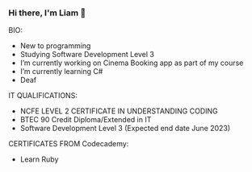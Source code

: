 ### Hi there, I'm Liam 👋

BIO:
-  New to programming
-  Studying Software Development Level 3 
-  I’m currently working on Cinema Booking app as part of my course
-  I’m currently learning C#
-  Deaf

IT QUALIFICATIONS:
-  NCFE LEVEL 2 CERTIFICATE IN UNDERSTANDING CODING
-  BTEC 90 Credit Diploma/Extended in IT
-  Software Development Level 3 (Expected end date June 2023)
  
 CERTIFICATES FROM Codecademy:
- Learn Ruby
<!--



- 🔭 I’m currently working on Cinema Booking app as part of my course
- 🌱 I’m currently learning C#

-->
